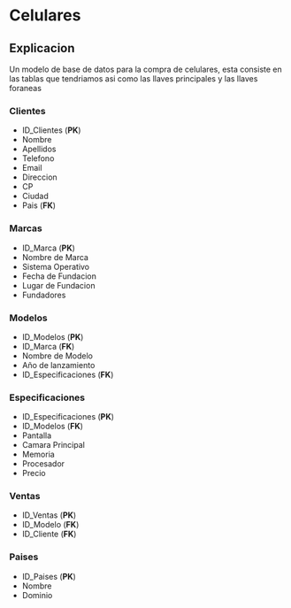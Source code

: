 # Celulares

## Explicacion
Un modelo de base de datos para la compra de celulares, esta consiste en las tablas que tendriamos asi como las llaves principales y las llaves foraneas

### Clientes 
- ID_Clientes (**__PK__**)
- Nombre
- Apellidos
- Telefono
- Email
- Direccion 
- CP
- Ciudad
- Pais (**__FK__**)

### Marcas 
- ID_Marca (**__PK__**)
- Nombre de Marca 
- Sistema Operativo
- Fecha de Fundacion
- Lugar de Fundacion 
- Fundadores  

### Modelos
- ID_Modelos (**__PK__**)
- ID_Marca (**__FK__**)
- Nombre de Modelo
- Año de lanzamiento
- ID_Especificaciones (**__FK__**)

### Especificaciones
- ID_Especificaciones (**__PK__**)
- ID_Modelos (**__FK__**)
- Pantalla
- Camara Principal
- Memoria 
- Procesador 
- Precio 

### Ventas
- ID_Ventas (**__PK__**)
- ID_Modelo (**__FK__**)
- ID_Cliente (**__FK__**)

### Paises
- ID_Paises (**__PK__**)
- Nombre
- Dominio